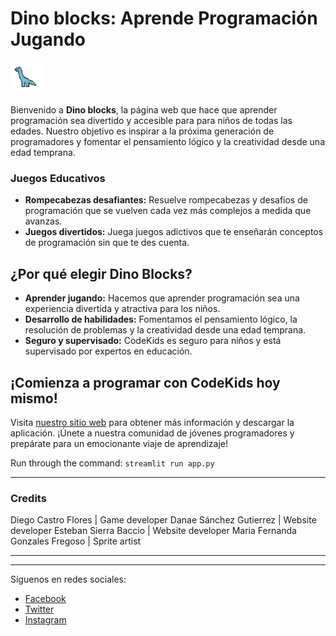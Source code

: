 # **Dino blocks: Aprende Programación Jugando**

<img src="resources/dinoIcon.png" alt="drawing" width="50"/>

Bienvenido a **Dino blocks**, la página web que hace que aprender programación sea divertido y accesible para para niños de todas las edades. Nuestro objetivo es inspirar a la próxima generación de programadores y fomentar el pensamiento lógico y la creatividad desde una edad temprana.



### **Juegos Educativos**
- **Rompecabezas desafiantes:** Resuelve rompecabezas y desafíos de programación que se vuelven cada vez más complejos a medida que avanzas.
- **Juegos divertidos:** Juega juegos adictivos que te enseñarán conceptos de programación sin que te des cuenta.

## **¿Por qué elegir Dino Blocks?**
- **Aprender jugando:** Hacemos que aprender programación sea una experiencia divertida y atractiva para los niños.
- **Desarrollo de habilidades:** Fomentamos el pensamiento lógico, la resolución de problemas y la creatividad desde una edad temprana.
- **Seguro y supervisado:** CodeKids es seguro para niños y está supervisado por expertos en educación.

## **¡Comienza a programar con CodeKids hoy mismo!**
Visita [nuestro sitio web](https://www.codekids.com) para obtener más información y descargar la aplicación. ¡Únete a nuestra comunidad de jóvenes programadores y prepárate para un emocionante viaje de aprendizaje!


Run through the command: `streamlit run app.py` <br>



------------
### Credits
Diego Castro Flores	 | Game developer
Danae Sánchez Gutierrez	| Website developer
Esteban Sierra Baccio | Website developer
Maria Fernanda Gonzales Fregoso | Sprite artist

------








---

Síguenos en redes sociales:
- [Facebook](https://www.facebook.com/CodeKidsApp)
- [Twitter](https://twitter.com/CodeKidsApp)
- [Instagram](https://www.instagram.com/CodeKidsApp)
